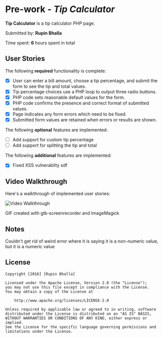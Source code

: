 # Pre-work - *Tip Calculator*

**Tip Calculator** is a tip calculator PHP page.

Submitted by: **Rupin Bhalla**

Time spent: **6** hours spent in total

## User Stories

The following **required** functionality is complete:
* [x] User can enter a bill amount, choose a tip percentage, and submit the form to see the tip and total values.
* [x] Tip percentage choices use a PHP loop to output three radio buttons.
* [x] PHP code sets reasonable default values for the form.
* [x] PHP code confirms the presence and correct format of submitted values.
* [x] Page indicates any form errors which need to be fixed.
* [x] Submitted form values are retained when errors or results are shown.

The following **optional** features are implemented:
* [ ] Add support for custom tip percentage
* [ ] Add support for splitting the tip and total

The following **additional** features are implemented:

* [X] Fixed XSS vulnerabilty
sdf
## Video Walkthrough

Here's a walkthrough of implemented user stories:

<img src='http://imgur.com/bzrIP8r.gif' title='Video Walkthrough' width='' alt='Video Walkthrough' />

GIF created with gtk-screenrecorder and ImageMagick

## Notes

Couldn't get rid of weird error where it is saying it is a non-numeric value, but it is a numeric value

## License

    Copyright [2016] [Rupin Bhalla]

    Licensed under the Apache License, Version 2.0 (the "License");
    you may not use this file except in compliance with the License.
    You may obtain a copy of the License at

        http://www.apache.org/licenses/LICENSE-2.0

    Unless required by applicable law or agreed to in writing, software
    distributed under the License is distributed on an "AS IS" BASIS,
    WITHOUT WARRANTIES OR CONDITIONS OF ANY KIND, either express or implied.
    See the License for the specific language governing permissions and
    limitations under the License.
